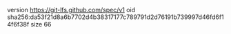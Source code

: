 version https://git-lfs.github.com/spec/v1
oid sha256:da53f21d8a6b7702d4b38317177c789791d2d76191b739997d46fd6f14f6f38f
size 66
